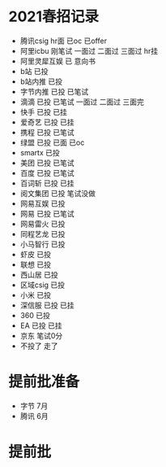 
# 2021春招记录
- 腾讯csig hr面 已oc 已offer
- 阿里icbu 刚笔试 一面过 二面过 三面过 hr挂
- 阿里灵犀互娱 已 意向书
- b站 已投
- b站内推 已投
- 字节内推 已投 已笔试
- 滴滴 已投 已笔试 一面过 二面过 三面完
- 快手 已投 已挂
- 爱奇艺 已投 已挂
- 携程 已投 已笔试
- 绿盟 已投 已面 已oc
- smartx 已投
- 美团 已投 已笔试
- 百度 已投 已笔试
- 百词斩 已投 已挂
- 阅文集团 已投 笔试没做
- 网易互娱 已投 
- 网易 已投 已笔试
- 网易雷火 已投
- 同程艺龙 已投
- 小马智行 已投
- 虾皮 已投
- 联想 已投
- 西山居 已投
- 区域csig 已投
- 小米 已投
- 深信服 已投 已挂
- 360 已投
- EA 已投 已挂
- 京东 笔试0分
- 不投了 走了
# 提前批准备
- 字节 7月
- 腾讯 6月
# 提前批
